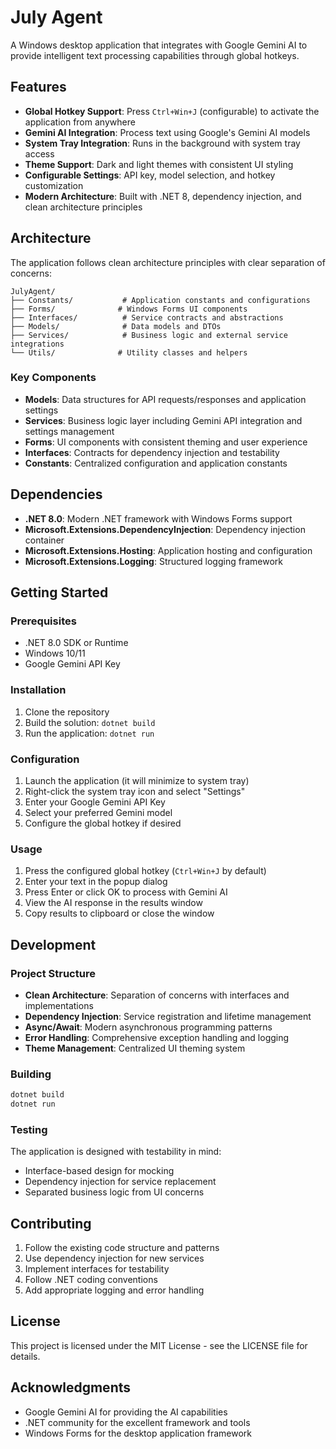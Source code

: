 # July Agent

A Windows desktop application that integrates with Google Gemini AI to provide intelligent text processing capabilities through global hotkeys.

## Features

- **Global Hotkey Support**: Press `Ctrl+Win+J` (configurable) to activate the application from anywhere
- **Gemini AI Integration**: Process text using Google's Gemini AI models
- **System Tray Integration**: Runs in the background with system tray access
- **Theme Support**: Dark and light themes with consistent UI styling
- **Configurable Settings**: API key, model selection, and hotkey customization
- **Modern Architecture**: Built with .NET 8, dependency injection, and clean architecture principles

## Architecture

The application follows clean architecture principles with clear separation of concerns:

```
JulyAgent/
├── Constants/           # Application constants and configurations
├── Forms/              # Windows Forms UI components
├── Interfaces/          # Service contracts and abstractions
├── Models/              # Data models and DTOs
├── Services/            # Business logic and external service integrations
└── Utils/              # Utility classes and helpers
```

### Key Components

- **Models**: Data structures for API requests/responses and application settings
- **Services**: Business logic layer including Gemini API integration and settings management
- **Forms**: UI components with consistent theming and user experience
- **Interfaces**: Contracts for dependency injection and testability
- **Constants**: Centralized configuration and application constants

## Dependencies

- **.NET 8.0**: Modern .NET framework with Windows Forms support
- **Microsoft.Extensions.DependencyInjection**: Dependency injection container
- **Microsoft.Extensions.Hosting**: Application hosting and configuration
- **Microsoft.Extensions.Logging**: Structured logging framework

## Getting Started

### Prerequisites

- .NET 8.0 SDK or Runtime
- Windows 10/11
- Google Gemini API Key

### Installation

1. Clone the repository
2. Build the solution: `dotnet build`
3. Run the application: `dotnet run`

### Configuration

1. Launch the application (it will minimize to system tray)
2. Right-click the system tray icon and select "Settings"
3. Enter your Google Gemini API Key
4. Select your preferred Gemini model
5. Configure the global hotkey if desired

### Usage

1. Press the configured global hotkey (`Ctrl+Win+J` by default)
2. Enter your text in the popup dialog
3. Press Enter or click OK to process with Gemini AI
4. View the AI response in the results window
5. Copy results to clipboard or close the window

## Development

### Project Structure

- **Clean Architecture**: Separation of concerns with interfaces and implementations
- **Dependency Injection**: Service registration and lifetime management
- **Async/Await**: Modern asynchronous programming patterns
- **Error Handling**: Comprehensive exception handling and logging
- **Theme Management**: Centralized UI theming system

### Building

```bash
dotnet build
dotnet run
```

### Testing

The application is designed with testability in mind:
- Interface-based design for mocking
- Dependency injection for service replacement
- Separated business logic from UI concerns

## Contributing

1. Follow the existing code structure and patterns
2. Use dependency injection for new services
3. Implement interfaces for testability
4. Follow .NET coding conventions
5. Add appropriate logging and error handling

## License

This project is licensed under the MIT License - see the LICENSE file for details.

## Acknowledgments

- Google Gemini AI for providing the AI capabilities
- .NET community for the excellent framework and tools
- Windows Forms for the desktop application framework
